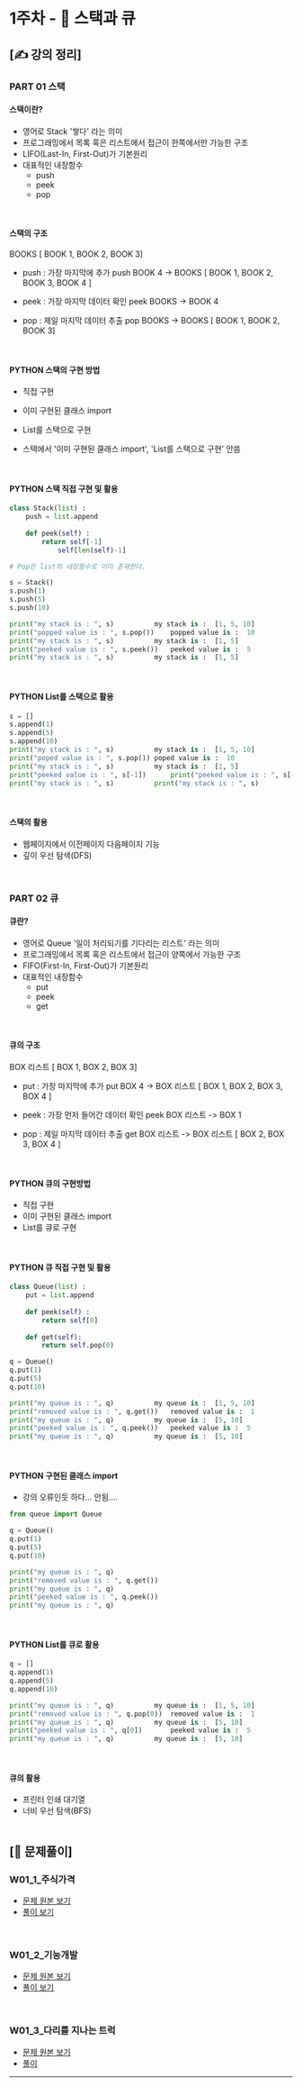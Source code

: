 # 1주차 - 🧱 스택과 큐

## [✍ 강의 정리]

### PART 01 스택

#### 스택이란? 
- 영어로 Stack '쌓다' 라는 의미
- 프로그래밍에서 목록 혹은 리스트에서 접근이 한쪽에서만 가능한 구조
- LIFO(Last-In, First-Out)가 기본원리
- 대표적인 내장함수
	- push
	- peek
	- pop
<br/>

#### 스택의 구조
BOOKS
[ BOOK 1, BOOK 2, BOOK 3]

- push : 가장 마지막에 추가
push BOOK 4 -> BOOKS [ BOOK 1, BOOK 2, BOOK 3, BOOK 4 ]

- peek : 가장 마지막 데이터 확인
peek BOOKS -> BOOK 4

- pop : 제일 마지막 데이터 추출
pop BOOKS -> BOOKS [ BOOK 1, BOOK 2, BOOK 3]
<br/>

#### PYTHON 스택의 구현 방법
- 직접 구현
- 이미 구현된 클래스 import
- List를 스택으로 구현

- 스택에서 '이미 구현된 클래스 import', 'List를 스택으로 구현' 안씀
<br/>

#### PYTHON 스택 직접 구현 및 활용
```python
class Stack(list) :
	push = list.append
	
	def peek(self) :
		return self[-1]
			self[len(self)-1]

# Pop은 list의 내장함수로 이미 존재한다.

s = Stack()
s.push(1)
s.push(5)
s.push(10)

print("my stack is : ", s)			my stack is :  [1, 5, 10]
print("popped value is : ", s.pop())	popped value is :  10
print("my stack is : ", s)			my stack is :  [1, 5]
print("peeked value is : ", s.peek())	peeked value is :  5
print("my stack is : ", s)			my stack is :  [1, 5]
```
<br/>

#### PYTHON List를 스택으로 활용
```python
s = []
s.append(1)
s.append(5)
s.append(10)
print("my stack is : ", s)			my stack is :  [1, 5, 10]
print("poped value is : ", s.pop())	poped value is :  10
print("my stack is : ", s)			my stack is :  [1, 5]
print("peeked value is : ", s[-1])		print("peeked value is : ", s[-1])
print("my stack is : ", s)			print("my stack is : ", s)
```
<br/>

#### 스택의 활용
- 웹페이지에서 이전페이지 다음페이지 기능
- 깊이 우선 탐색(DFS)
<br/>


### PART 02 큐

#### 큐란?
- 영어로 Queue '일이 처리되기를 기다리는 리스트' 라는 의미
- 프로그래밍에서 목록 혹은 리스트에서 접근이 양쪽에서 가능한 구조
- FIFO(First-In, First-Out)가 기본원리
- 대표적인 내장함수
	- put
	- peek
	- get
<br/>

#### 큐의 구조
BOX 리스트
[ BOX 1, BOX 2, BOX 3]

- put : 가장 마지막에 추가
put BOX 4 -> BOX 리스트 [ BOX 1, BOX 2, BOX 3, BOX 4 ]

- peek : 가장 먼저 들어간 데이터 확인
peek BOX 리스트 -> BOX 1

- pop : 제일 마지막 데이터 추출
get BOX 리스트 -> BOX 리스트 [ BOX 2, BOX 3, BOX 4 ]
<br/>
		
#### PYTHON 큐의 구현방법
- 직접 구현
- 이미 구현된 클래스 import
- List를 큐로 구현
<br/>

#### PYTHON 큐 직접 구현 및 활용
```python
class Queue(list) :
    put = list.append
    
    def peek(self) :
        return self[0]
    
    def get(self):
        return self.pop(0)

q = Queue()
q.put(1)
q.put(5)
q.put(10)

print("my queue is : ", q)			my queue is :  [1, 5, 10]
print("removed value is : ", q.get())	removed value is :  1
print("my queue is : ", q)			my queue is :  [5, 10]
print("peeked value is : ", q.peek())	peeked value is :  5
print("my queue is : ", q)			my queue is :  [5, 10]
```
<br/>

#### PYTHON 구현된 클래스 import
* 강의 오류인듯 하다... 안됨....
```python
from queue import Queue

q = Queue()
q.put(1)
q.put(5)
q.put(10)

print("my queue is : ", q)
print("removed value is : ", q.get())
print("my queue is : ", q)
print("peeked value is : ", q.peek())
print("my queue is : ", q)
```
<br/>

#### PYTHON List를 큐로 활용
```python
q = []
q.append(1)
q.append(5)
q.append(10)

print("my queue is : ", q)			my queue is :  [1, 5, 10]
print("removed value is : ", q.pop(0))	removed value is :  1
print("my queue is : ", q)			my queue is :  [5, 10]
print("peeked value is : ", q[0])		peeked value is :  5
print("my queue is : ", q)			my queue is :  [5, 10]
```
<br/>

#### 큐의 활용
- 프린터 인쇄 대기열
- 너비 우선 탐색(BFS)
<br/><br/>


## [🥇 문제풀이]

### W01_1_주식가격
- [문제 원본 보기](https://programmers.co.kr/learn/courses/30/lessons/42584)
- [풀이 보기](./../code/practice/w01_prc_1_주식가격.py)

<br/>

### W01_2_기능개발
- [문제 원본 보기](https://programmers.co.kr/learn/courses/30/lessons/42586)
- [풀이 보기]("./../code/practice/w01_prc_2_기능개발.py")

<br/>

### W01_3_다리를 지나는 트럭
- [문제 원본 보기](https://programmers.co.kr/learn/courses/30/lessons/42583)
- [풀이](./../code/practice/w01_prc_3_다리를지나는트럭.py)

<hr>
